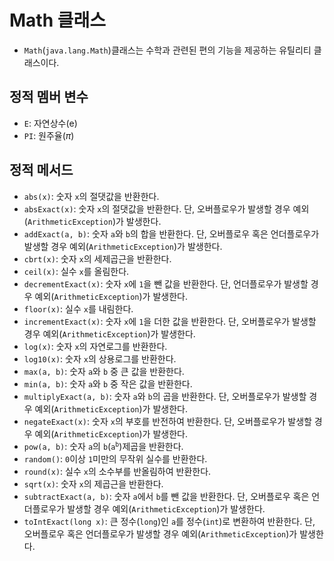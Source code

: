 # Math 클래스
- `Math`(`java.lang.Math`)클래스는 수학과 관련된 편의 기능을 제공하는 유틸리티 클래스이다.

## 정적 멤버 변수
- `E`: 자연상수(e)
- `PI`: 원주율($\pi$)

## 정적 메서드
- `abs(x)`: 숫자 `x`의 절댓값을 반환한다.
- `absExact(x)`: 숫자 `x`의 절댓값을 반환한다. 단, 오버플로우가 발생할 경우 예외(`ArithmeticException`)가 발생한다.
- `addExact(a, b)`: 숫자 `a`와 `b`의 합을 반환한다. 단, 오버플로우 혹은 언더플로우가 발생할 경우 예외(`ArithmeticException`)가 발생한다.
- `cbrt(x)`: 숫자 `x`의 세제곱근을 반환한다.
- `ceil(x)`: 실수 `x`를 올림한다. 
- `decrementExact(x)`: 숫자 `x`에 `1`을 뺀 값을 반환한다. 단, 언더플로우가 발생할 경우 예외(`ArithmeticException`)가 발생한다.
- `floor(x)`: 실수 `x`를 내림한다.
- `incrementExact(x)`: 숫자 `x`에 `1`을 더한 값을 반환한다. 단, 오버플로우가 발생할 경우 예외(`ArithmeticException`)가 발생한다.
- `log(x)`: 숫자 `x`의 자연로그를 반환한다.
- `log10(x)`: 숫자 `x`의 상용로그를 반환한다.
- `max(a, b)`: 숫자 `a`와 `b` 중 큰 값을 반환한다.
- `min(a, b)`: 숫자 `a`와 `b` 중 작은 값을 반환한다.
- `multiplyExact(a, b)`: 숫자 `a`와 `b`의 곱을 반환한다. 단, 오버플로우가 발생할 경우 예외(`ArithmeticException`)가 발생한다.
- `negateExact(x)`: 숫자 `x`의 부호를 반전하여 반환한다. 단, 오버플로우가 발생할 경우 예외(`ArithmeticException`)가 발생한다.
- `pow(a, b)`: 숫자 `a`의 `b`(<code>a<sup>b</sup></code>)제곱을 반환한다.
- `random()`: `0`이상 `1`미만의 무작위 실수를 반환한다.
- `round(x)`: 실수 `x`의 소수부를 반올림하여 반환한다.
- `sqrt(x)`: 숫자 `x`의 제곱근을 반환한다.
- `subtractExact(a, b)`: 숫자 `a`에서 `b`를 뺀 값을 반환한다. 단, 오버플로우 혹은 언더플로우가 발생할 경우 예외(`ArithmeticException`)가 발생한다.
- `toIntExact(long x)`: 큰 정수(`long`)인 `a`를 정수(`int`)로 변환하여 반환한다. 단, 오버플로우 혹은 언더플로우가 발생할 경우 예외(`ArithmeticException`)가 발생한다.
